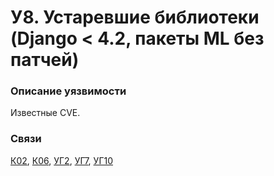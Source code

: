 # У8. Устаревшие библиотеки (Django < 4.2, пакеты ML без патчей)

### **Описание уязвимости**

Известные CVE.

### **Связи**

[К02](../../struktura-sistemy/komponenty-sistemy/k02.-virtualnaya-mashina-dlya-veb-prilozheniya-i-api.md), [К06](../../struktura-sistemy/komponenty-sistemy/k06.-modul-ocenki-otelei-llm-integraciya.md), [УГ2](../../ugrozy/perechen-ugroz-sistemy/ug2.-narushenie-avtorizacii-na-urovne-obektov.md), [УГ7](../../ugrozy/perechen-ugroz-sistemy/ug7.-inekciya-komand-i-dannykh.md), [УГ10](../../ugrozy/perechen-ugroz-sistemy/ug10.-podmena-dannykh-modeli-ai.md)
